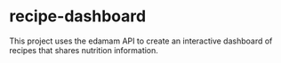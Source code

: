 # recipe-dashboard
This project uses the edamam API to create an interactive dashboard of recipes that shares nutrition information. 
